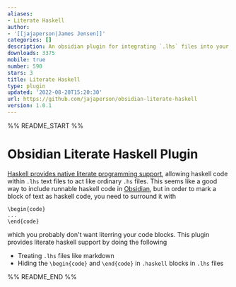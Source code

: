 ```yaml
---
aliases:
- Literate Haskell
author:
- '[[jajaperson|James Jensen]]'
categories: []
description: An obsidian plugin for integrating `.lhs` files into your PKM.
downloads: 3375
mobile: true
number: 590
stars: 3
title: Literate Haskell
type: plugin
updated: '2022-08-20T15:20:30'
url: https://github.com/jajaperson/obsidian-literate-haskell
version: 1.0.1
---
```


%% README_START %%

# Obsidian Literate Haskell Plugin

[Haskell provides native literate programming support](https://wiki.haskell.org/Literate_programming),
allowing haskell code within `.lhs` text files to act like ordinary `.hs` files.
This seems like a good way to include runnable haskell code in [Obsidian](https://osidian.md),
but in order to mark a block of text as haskell code,
you need to surround it with

```
\begin{code}
...
\end{code}
```

which you probably don't want literring your code blocks.
This plugin provides literate haskell support by doing the following

- Treating `.lhs` files like markdown
- Hiding the `\begin{code}` and `\end{code}` in `.haskell` blocks in `.lhs` files



%% README_END %%